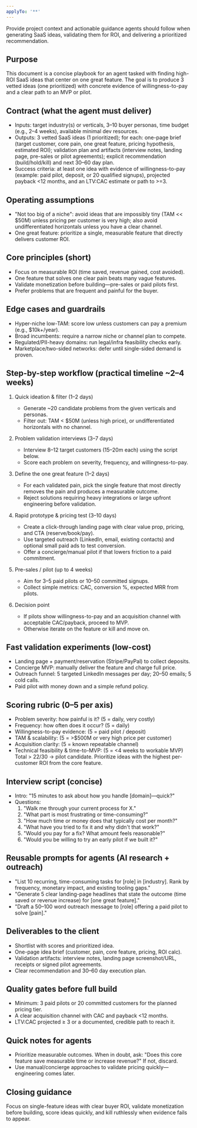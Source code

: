 ```yaml
---
applyTo: '**'
---
```

Provide project context and actionable guidance agents should follow when generating SaaS ideas, validating them for ROI, and delivering a prioritized recommendation.

## Purpose

This document is a concise playbook for an agent tasked with finding high-ROI SaaS ideas that center on one great feature. The goal is to produce 3 vetted ideas (one prioritized) with concrete evidence of willingness-to-pay and a clear path to an MVP or pilot.

## Contract (what the agent must deliver)
- Inputs: target industry(s) or verticals, 3–10 buyer personas, time budget (e.g., 2–4 weeks), available minimal dev resources.
- Outputs: 3 vetted SaaS ideas (1 prioritized); for each: one-page brief (target customer, core pain, one great feature, pricing hypothesis, estimated ROI); validation plan and artifacts (interview notes, landing page, pre-sales or pilot agreements); explicit recommendation (build/hold/kill) and next 30–60 day plan.
- Success criteria: at least one idea with evidence of willingness-to-pay (example: paid pilot, deposit, or 20 qualified signups), projected payback <12 months, and an LTV:CAC estimate or path to >=3.

## Operating assumptions
- "Not too big of a niche": avoid ideas that are impossibly tiny (TAM << $50M) unless pricing per customer is very high; also avoid undifferentiated horizontals unless you have a clear channel.
- One great feature: prioritize a single, measurable feature that directly delivers customer ROI.

## Core principles (short)
- Focus on measurable ROI (time saved, revenue gained, cost avoided).
- One feature that solves one clear pain beats many vague features.
- Validate monetization before building—pre-sales or paid pilots first.
- Prefer problems that are frequent and painful for the buyer.

## Edge cases and guardrails
- Hyper-niche low-TAM: score low unless customers can pay a premium (e.g., $10k+/year).
- Broad incumbents: require a narrow niche or channel plan to compete.
- Regulated/PII-heavy domains: run legal/infra feasibility checks early.
- Marketplace/two-sided networks: defer until single-sided demand is proven.

## Step-by-step workflow (practical timeline ~2–4 weeks)

1) Quick ideation & filter (1–2 days)
	- Generate ~20 candidate problems from the given verticals and personas.
	- Filter out: TAM < $50M (unless high price), or undifferentiated horizontals with no channel.

2) Problem validation interviews (3–7 days)
	- Interview 8–12 target customers (15–20m each) using the script below.
	- Score each problem on severity, frequency, and willingness-to-pay.

3) Define the one great feature (1–2 days)
	- For each validated pain, pick the single feature that most directly removes the pain and produces a measurable outcome.
	- Reject solutions requiring heavy integrations or large upfront engineering before validation.

4) Rapid prototype & pricing test (3–10 days)
	- Create a click-through landing page with clear value prop, pricing, and CTA (reserve/book/pay).
	- Use targeted outreach (LinkedIn, email, existing contacts) and optional small paid ads to test conversion.
	- Offer a concierge/manual pilot if that lowers friction to a paid commitment.

5) Pre-sales / pilot (up to 4 weeks)
	- Aim for 3–5 paid pilots or 10–50 committed signups.
	- Collect simple metrics: CAC, conversion %, expected MRR from pilots.

6) Decision point
	- If pilots show willingness-to-pay and an acquisition channel with acceptable CAC/payback, proceed to MVP.
	- Otherwise iterate on the feature or kill and move on.

## Fast validation experiments (low-cost)
- Landing page + payment/reservation (Stripe/PayPal) to collect deposits.
- Concierge MVP: manually deliver the feature and charge full price.
- Outreach funnel: 5 targeted LinkedIn messages per day; 20–50 emails; 5 cold calls.
- Paid pilot with money down and a simple refund policy.

## Scoring rubric (0–5 per axis)
- Problem severity: how painful is it? (5 = daily, very costly)
- Frequency: how often does it occur? (5 = daily)
- Willingness-to-pay evidence: (5 = paid pilot / deposit)
- TAM & scalability: (5 = >$500M or very high price per customer)
- Acquisition clarity: (5 = known repeatable channel)
- Technical feasibility & time-to-MVP: (5 = <4 weeks to workable MVP)
Total > 22/30 -> pilot candidate. Prioritize ideas with the highest per-customer ROI from the core feature.

## Interview script (concise)
- Intro: "15 minutes to ask about how you handle [domain]—quick?"
- Questions:
	1. "Walk me through your current process for X."
	2. "What part is most frustrating or time-consuming?"
	3. "How much time or money does that typically cost per month?"
	4. "What have you tried to fix it and why didn't that work?"
	5. "Would you pay for a fix? What amount feels reasonable?"
	6. "Would you be willing to try an early pilot if we built it?"

## Reusable prompts for agents (AI research + outreach)
- "List 10 recurring, time-consuming tasks for [role] in [industry]. Rank by frequency, monetary impact, and existing tooling gaps."
- "Generate 5 clear landing-page headlines that state the outcome (time saved or revenue increase) for [one great feature]."
- "Draft a 50–100 word outreach message to [role] offering a paid pilot to solve [pain]."

## Deliverables to the client
- Shortlist with scores and prioritized idea.
- One-page idea brief (customer, pain, core feature, pricing, ROI calc).
- Validation artifacts: interview notes, landing page screenshot/URL, receipts or signed pilot agreements.
- Clear recommendation and 30–60 day execution plan.

## Quality gates before full build
- Minimum: 3 paid pilots or 20 committed customers for the planned pricing tier.
- A clear acquisition channel with CAC and payback <12 months.
- LTV:CAC projected ≥ 3 or a documented, credible path to reach it.

## Quick notes for agents
- Prioritize measurable outcomes. When in doubt, ask: "Does this core feature save measurable time or increase revenue?" If not, discard.
- Use manual/concierge approaches to validate pricing quickly—engineering comes later.

## Closing guidance
Focus on single-feature ideas with clear buyer ROI, validate monetization before building, score ideas quickly, and kill ruthlessly when evidence fails to appear.
